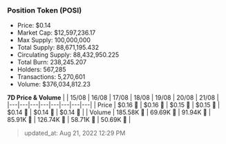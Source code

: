 
  ### Position Token (POSI)
  - Price: $0.14
  - Market Cap: $12,597,236.17
  - Max Supply: 100,000,000
  - Total Supply: 88,671,195.432
  - Circulating Supply: 88,432,950.225
  - Total Burn: 238,245.207
  - Holders: 567,285
  - Transactions: 5,270,601
  - Volume: $376,034,812.23

  **7D Price & Volume**
  | | 15&#x2F;08 | 16&#x2F;08 | 17&#x2F;08 | 18&#x2F;08 | 19&#x2F;08 | 20&#x2F;08 | 21&#x2F;08 |
  |---|---|---|---|---|---|---|---|
  | Price | $0.16 🚀 | $0.16 🚀 | $0.15 🔻 | $0.15 🔻 | $0.14 🔻 | $0.14 🔻 | $0.14 🚀 |
  | Volume | 185.58K 🚀 | 69.69K 🔻 | 91.94K 🚀 | 85.91K 🔻 | 126.74K 🚀 | 58.71K 🔻 | 50.69K 🔻 |

  > updated_at: Aug 21, 2022 12:29 PM

